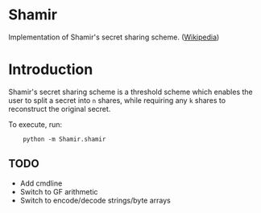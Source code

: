 # Shamir
Implementation of Shamir's secret sharing scheme.
([Wikipedia](https://en.wikipedia.org/wiki/Shamir's_Secret_Sharing))

# Introduction

Shamir's secret sharing scheme is a threshold scheme which enables the user
to split a secret into `n` shares, while requiring any `k` shares to
reconstruct the original secret.

To execute, run:

        python -m Shamir.shamir


## TODO
* Add cmdline
* Switch to GF arithmetic
* Switch to encode/decode strings/byte arrays
